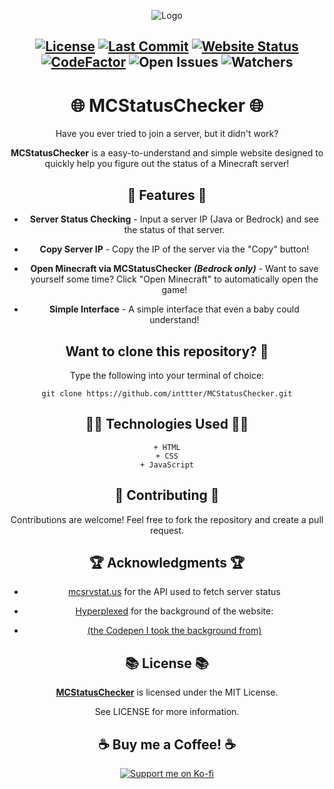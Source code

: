 <div align="center">

![Logo](https://cdn.discordapp.com/attachments/892836872118763543/1177744954316038305/Logo.png?ex=65739f76&is=65612a76&hm=7942bab51bb8de4aa8ecc70ebea6e47fa58bc27d0c1ea57ea4b70e077312c20f&)

[![License](https://img.shields.io/badge/License-MIT-blue.svg?style=flat-square)](https://github.com/inttter/MCStatusChecker/blob/main/LICENSE) 
[![Last Commit](https://img.shields.io/github/last-commit/inttter/MCStatusChecker?style=flat-square)](https://github.com/inttter/PetTheCat/commits/main)
[![Website Status](https://img.shields.io/website?url=https%3A%2F%2Finttter.github.io%2FMCStatusChecker%2F)](https://inttter.github.io/MCStatusChecker/)
[![CodeFactor](https://www.codefactor.io/repository/github/inttter/mcstatuschecker/badge)](https://www.codefactor.io/repository/github/inttter/mcstatuschecker)
![Open Issues](https://img.shields.io/github/issues/inttter/MCStatusChecker?style=flat-square)
![Watchers](https://img.shields.io/github/watchers/inttter/MCStatusChecker?style=flat-square)
---
# 🌐 MCStatusChecker 🌐

Have you ever tried to join a server, but it didn't work?

**MCStatusChecker** is a easy-to-understand and simple website designed to quickly help you figure out the status of a Minecraft server!

## 📜 Features 📜

- **Server Status Checking** - Input a server IP (Java or Bedrock) and see the status of that server.

- **Copy Server IP** - Copy the IP of the server via the "Copy" button!

- **Open Minecraft via MCStatusChecker *(Bedrock only)*** - Want to save yourself some time? Click "Open Minecraft" to automatically open the game!

- **Simple Interface** - A simple interface that even a baby could understand!

## Want to clone this repository? 🔧

Type the following into your terminal of choice:

    git clone https://github.com/inttter/MCStatusChecker.git

## 👨‍💻 Technologies Used 👨‍💻

    + HTML
    + CSS
    + JavaScript

## 📝 Contributing 📝

Contributions are welcome! Feel free to fork the repository and create a pull request.

## 🏆 Acknowledgments 🏆

  + [mcsrvstat.us](https://api.mcsrvstat.us) for the API used to fetch server status

+ [Hyperplexed](https://www.youtube.com/@Hyperplexed) for the background of the website: 
-  [(the Codepen I took the background from)](https://codepen.io/Hyperplexed/pen/OJdpEME)

## 📚 License 📚

[**MCStatusChecker**](https://github.com/inttter/MCStatusChecker) is licensed under the MIT License. 

See LICENSE for more information.

## ☕ Buy me a Coffee! ☕

[![Support me on Ko-fi](https://img.shields.io/badge/Support%20me%20on-Ko--fi-FF5E5B?style=flat-square&logo=ko-fi&logoColor=white)](https://ko-fi.com/intter)

</div>